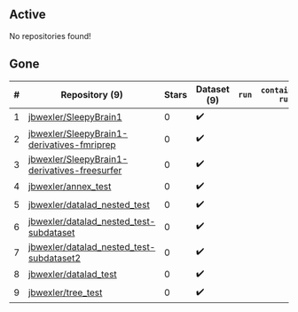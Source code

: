 ## Active
No repositories found!

## Gone
| # | Repository (9) | Stars | Dataset (9) | `run` | `containers-run` |
| --- | --- | --- | --- | --- | --- |
| 1 | [jbwexler/SleepyBrain1](https://github.com/jbwexler/SleepyBrain1) | 0 | :heavy_check_mark: |  |  |
| 2 | [jbwexler/SleepyBrain1-derivatives-fmriprep](https://github.com/jbwexler/SleepyBrain1-derivatives-fmriprep) | 0 | :heavy_check_mark: |  |  |
| 3 | [jbwexler/SleepyBrain1-derivatives-freesurfer](https://github.com/jbwexler/SleepyBrain1-derivatives-freesurfer) | 0 | :heavy_check_mark: |  |  |
| 4 | [jbwexler/annex_test](https://github.com/jbwexler/annex_test) | 0 | :heavy_check_mark: |  |  |
| 5 | [jbwexler/datalad_nested_test](https://github.com/jbwexler/datalad_nested_test) | 0 | :heavy_check_mark: |  |  |
| 6 | [jbwexler/datalad_nested_test-subdataset](https://github.com/jbwexler/datalad_nested_test-subdataset) | 0 | :heavy_check_mark: |  |  |
| 7 | [jbwexler/datalad_nested_test-subdataset2](https://github.com/jbwexler/datalad_nested_test-subdataset2) | 0 | :heavy_check_mark: |  |  |
| 8 | [jbwexler/datalad_test](https://github.com/jbwexler/datalad_test) | 0 | :heavy_check_mark: |  |  |
| 9 | [jbwexler/tree_test](https://github.com/jbwexler/tree_test) | 0 | :heavy_check_mark: |  |  |
